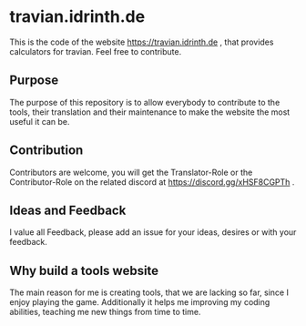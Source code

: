 # travian.idrinth.de

This is the code of the website https://travian.idrinth.de , that provides calculators for travian. Feel free to contribute.

## Purpose

The purpose of this repository is to allow everybody to contribute to the tools, their translation and their maintenance to make the website the most useful it can be.

## Contribution

Contributors are welcome, you will get the Translator-Role or the Contributor-Role on the related discord at https://discord.gg/xHSF8CGPTh .

## Ideas and Feedback

I value all Feedback, please add an issue for your ideas, desires or with your feedback.

## Why build a tools website

The main reason for me is creating tools, that we are lacking so far, since I enjoy playing the game. Additionally it helps me improving my coding abilities, teaching me new things from time to time.
